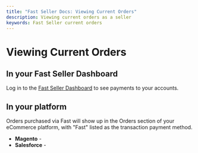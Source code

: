 ```yaml
---
title: "Fast Seller Docs: Viewing Current Orders"
description: Viewing current orders as a seller
keywords: Fast Seller current orders
---
```


# Viewing Current Orders

## In your Fast Seller Dashboard

Log in to the [Fast Seller Dashboard](https://fast.co/business/dash/home) to see payments to your accounts.

## In your platform

Orders purchased via Fast will show up in the Orders section of your eCommerce platform, with "Fast" listed as the transaction payment method.

* **Magento** -
* **Salesforce** - 
